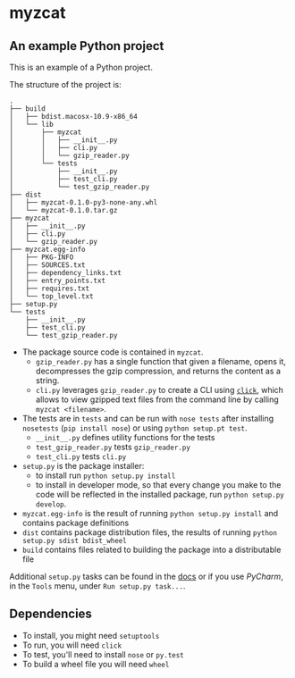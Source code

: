 # myzcat
## An example Python project

This is an example of a Python project.

The structure of the project is:

```
.
├── build
│   ├── bdist.macosx-10.9-x86_64
│   └── lib
│       ├── myzcat
│       │   ├── __init__.py
│       │   ├── cli.py
│       │   └── gzip_reader.py
│       └── tests
│           ├── __init__.py
│           ├── test_cli.py
│           └── test_gzip_reader.py
├── dist
│   ├── myzcat-0.1.0-py3-none-any.whl
│   └── myzcat-0.1.0.tar.gz
├── myzcat
│   ├── __init__.py
│   ├── cli.py
│   └── gzip_reader.py
├── myzcat.egg-info
│   ├── PKG-INFO
│   ├── SOURCES.txt
│   ├── dependency_links.txt
│   ├── entry_points.txt
│   ├── requires.txt
│   └── top_level.txt
├── setup.py
└── tests
    ├── __init__.py
    ├── test_cli.py
    └── test_gzip_reader.py
```

- The package source code is contained in `myzcat`.
  - `gzip_reader.py` has a single function that given a filename, opens it, decompresses the gzip compression, and returns the content as a string.
  - `cli.py` leverages `gzip_reader.py` to create a CLI using [`click`](http://click.pocoo.org), which allows to view gzipped text files from the command line by calling `myzcat <filename>`.
- The tests are in `tests` and can be run with `nose tests` after installing `nosetests` (`pip install nose`) or using `python setup.pt test`.
  - `__init__.py` defines utility functions for the tests
  - `test_gzip_reader.py` tests `gzip_reader.py`
  - `test_cli.py` tests `cli.py`
- `setup.py` is the package installer:
  - to install run `python setup.py install`
  - to install in developer mode, so that every change you make to the code will be reflected in the installed package, run `python setup.py develop`.
- `myzcat.egg-info` is the result of running `python setup.py install` and contains package definitions
- `dist` contains package distribution files, the results of running `python setup.py sdist bdist_wheel`
- `build` contains files related to building the package into a distributable file

Additional `setup.py` tasks can be found in the [docs](https://packaging.python.org) or if you use _PyCharm_, in the `Tools` menu, under `Run setup.py task...`.

## Dependencies

- To install, you might need `setuptools`
- To run, you will need `click`
- To test, you'll need to install `nose` or `py.test`
- To build a wheel file you will need `wheel`
